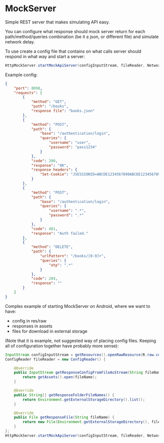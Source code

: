 MockServer
==========

Simple REST server that makes simulating API easy.

You can configure what response should mock server return for each path/method/queries combination (be it a json, or different file) and simulate network delay.

To use create a config file that contains on what calls server should respond in what way and start a server:

```java
HttpMockServer.startMockApiServer(configInputStream, fileReader, NetworkType.VPN);
```

Example config:

```json
{
    "port": 8098,
    "requests": [
        {
            "method": "GET",
            "path": "/books",
            "response file": "books.json"
        },
        {
            "method": "POST",
            "path": {
                "base": "/authentication/login",
                "queries": {
                    "username": "user",
                    "password": "pass1234"
                }
            },
            "code": 200,
            "response": "OK",
            "response headers": {
                "Set-Cookie": "JSESSIONID=ABCDE1234567890ABCDE1234567890; HttpOnly"
            }
        },
        {
            "method": "POST",
            "path": {
                "base": "/authentication/login",
                "queries": {
                    "username": ".*",
                    "password": ".*"
                }
            },
            "code": 401,
            "response": "Auth failed."
        },
        {
            "method": "DELETE",
            "path": {
                "urlPattern": "/books/[0-9]+",
                "queries": {
                    "otp": ".*"
                }
            },
            "code": 204,
            "response": ""
        }
    ]
}
```

Complex example of starting MockServer on Android, where we want to have: 
* config in res/raw
* responses in assets
* files for download in external storage

(Note that it is example, not suggested way of placing config files. Keeping all of configuration together have probably more sense):

```java
InputStream configInputStream = getResources().openRawResource(R.raw.config);
ConfigReader fileReader = new ConfigReader() {

    @Override
    public InputStream getResponseConfigFromFileAsStream(String fileName) throws IOException {
        return getAssets().open(fileName);
    }

    @Override
    public String[] getResponseFolderFileNames() {
        return Environment.getExternalStorageDirectory().list();
    }

    @Override
    public File getResponseFile(String fileName) {
        return new File(Environment.getExternalStorageDirectory(), fileName);
    }
};
HttpMockServer.startMockApiServer(configInputStream, fileReader, NetworkType.VPN);
```

